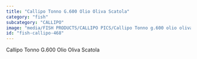 ```yaml
---
title: "Callipo Tonno G.600 Olio Oliva Scatola"
category: "fish"
subcategory: "CALLIPO"
image: "media/FISH PRODUCTS/CALLIPO PICS/Callipo Tonno g.600 olio oliva scatola.jpg"
id: "fish-callipo-468"
---
```


Callipo Tonno G.600 Olio Oliva Scatola
